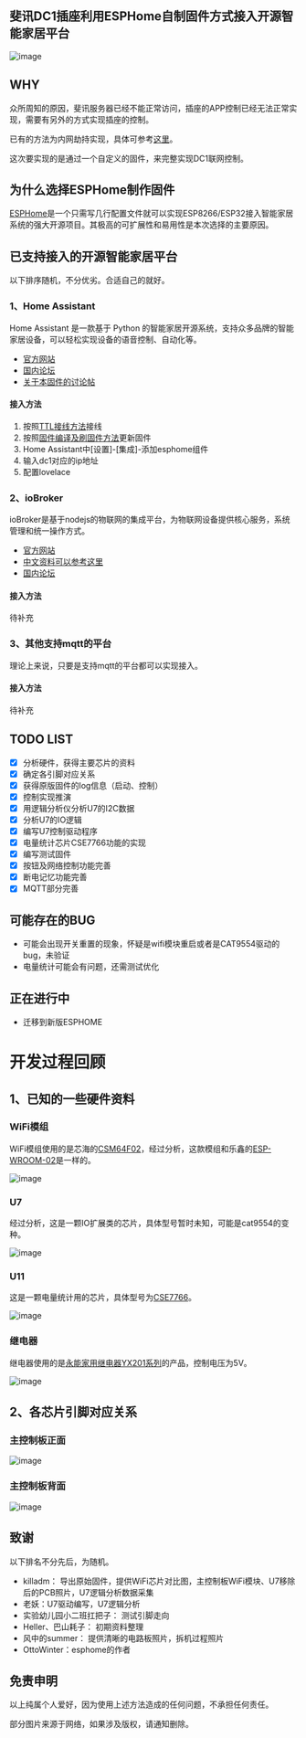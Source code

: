 ## 斐讯DC1插座利用ESPHome自制固件方式接入开源智能家居平台

![image](https://github.com/Samuel-0-0/dc1-esphome-home-assistant/blob/master/image/%E4%BA%A7%E5%93%81%E5%9B%BE2.jpg?raw=true)

## WHY
众所周知的原因，斐讯服务器已经不能正常访问，插座的APP控制已经无法正常实现，需要有另外的方式实现插座的控制。

已有的方法为内网劫持实现，具体可参考[这里](https://bbs.hassbian.com/thread-5637-1-1.html)。

这次要实现的是通过一个自定义的固件，来完整实现DC1联网控制。

## 为什么选择ESPHome制作固件
[ESPHome](https://esphome.io/)是一个只需写几行配置文件就可以实现ESP8266/ESP32接入智能家居系统的强大开源项目。其极高的可扩展性和易用性是本次选择的主要原因。 

## 已支持接入的开源智能家居平台
以下排序随机，不分优劣。合适自己的就好。

### 1、Home Assistant
Home Assistant 是一款基于 Python 的智能家居开源系统，支持众多品牌的智能家居设备，可以轻松实现设备的语音控制、自动化等。
- [官方网站](https://www.home-assistant.io/)
- [国内论坛](https://bbs.hassbian.com/forum.php)
- [关于本固件的讨论帖](https://bbs.hassbian.com/thread-6628-1-1.html)

#### 接入方法
1. 按照[TTL接线方法](https://github.com/Samuel-0-0/phicomm_dc1-esphome/tree/master/cookbook)接线
2. 按照[固件编译及刷固件方法](https://github.com/Samuel-0-0/phicomm_dc1-esphome/tree/master/yaml)更新固件
3. Home Assistant中[设置]-[集成]-添加esphome组件
4. 输入dc1对应的ip地址
5. 配置lovelace

### 2、ioBroker
ioBroker是基于nodejs的物联网的集成平台，为物联网设备提供核心服务，系统管理和统一操作方式。
- [官方网站](http://www.iobroker.net)
- [中文资料可以参考这里](https://doc.iobroker.cn/#/_zh-cn/)
- [国内论坛](https://bbs.iobroker.cn)
#### 接入方法
待补充

### 3、其他支持mqtt的平台
理论上来说，只要是支持mqtt的平台都可以实现接入。

#### 接入方法
待补充

## TODO LIST
- [x] 分析硬件，获得主要芯片的资料
- [x] 确定各引脚对应关系
- [x] 获得原版固件的log信息（启动、控制）
- [x] 控制实现推演
- [x] 用逻辑分析仪分析U7的I2C数据
- [x] 分析U7的IO逻辑
- [x] 编写U7控制驱动程序
- [x] 电量统计芯片CSE7766功能的实现
- [x] 编写测试固件
- [x] 按钮及网络控制功能完善
- [x] 断电记忆功能完善
- [x] MQTT部分完善

## 可能存在的BUG
- 可能会出现开关重置的现象，怀疑是wifi模块重启或者是CAT9554驱动的bug，未验证
- 电量统计可能会有问题，还需测试优化

## 正在进行中
- 迁移到新版ESPHOME

# 开发过程回顾
## 1、已知的一些硬件资料
### WiFi模组
WiFi模组使用的是芯海的[CSM64F02](https://github.com/Samuel-0-0/dc1-esphome-home-assistant/blob/master/doc/CSM64F02%20WiFi%E6%A8%A1%E7%BB%84%E7%94%A8%E6%88%B7%E6%89%8B%E5%86%8CV1.3.pdf)，经过分析，这款模组和乐鑫的[ESP-WROOM-02](https://github.com/Samuel-0-0/dc1-esphome-home-assistant/blob/master/doc/esp-wroom-02%E6%8A%80%E6%9C%AF%E8%A7%84%E6%A0%BC%E4%B9%A6.pdf)是一样的。

![image](https://github.com/Samuel-0-0/dc1-esphome-home-assistant/blob/master/image/WiFi%E6%A8%A1%E7%BB%84.jpg?raw=true)
### U7
经过分析，这是一颗IO扩展类的芯片，具体型号暂时未知，可能是cat9554的变种。

![image](https://github.com/Samuel-0-0/dc1-esphome-home-assistant/blob/master/image/U7.jpg?raw=true)
### U11
这是一颗电量统计用的芯片，具体型号为[CSE7766](https://github.com/Samuel-0-0/dc1-esphome-home-assistant/blob/master/doc/U11_CSE7766%E7%94%A8%E6%88%B7%E6%89%8B%E5%86%8C.pdf)。

![image](https://github.com/Samuel-0-0/dc1-esphome-home-assistant/blob/master/image/U11%E7%94%B5%E9%87%8F%E7%BB%9F%E8%AE%A1%E8%8A%AF%E7%89%87.jpg?raw=true)
### 继电器
继电器使用的是[永能家用继电器YX201系列](https://github.com/Samuel-0-0/dc1-esphome-home-assistant/blob/master/doc/%E6%B0%B8%E8%83%BD%E5%AE%B6%E7%94%A8%E7%BB%A7%E7%94%B5%E5%99%A8YX201.pdf)的产品，控制电压为5V。

![image](https://github.com/Samuel-0-0/dc1-esphome-home-assistant/blob/master/image/%E7%BB%A7%E7%94%B5%E5%99%A8.jpg?raw=true)

## 2、各芯片引脚对应关系
### 主控制板正面
![image](https://github.com/Samuel-0-0/dc1-esphome-home-assistant/blob/master/image/%E4%B8%BB%E6%8E%A7%E5%88%B6%E6%9D%BF%E6%AD%A3%E9%9D%A2_%E6%A0%87%E6%B3%A8.jpg?raw=true)

### 主控制板背面
![image](https://github.com/Samuel-0-0/dc1-esphome-home-assistant/blob/master/image/%E4%B8%BB%E6%8E%A7%E5%88%B6%E6%9D%BF%E8%83%8C%E9%9D%A2_%E6%A0%87%E6%B3%A8.jpg?raw=true)

## 致谢
以下排名不分先后，为随机。
- killadm：  导出原始固件，提供WiFi芯片对比图，主控制板WiFi模块、U7移除后的PCB照片，U7逻辑分析数据采集
- 老妖：U7驱动编写，U7逻辑分析
- 实验幼儿园小二班扛把子：  测试引脚走向
- Heller、巴山耗子： 初期资料整理
- 风中的summer： 提供清晰的电路板照片，拆机过程照片
- OttoWinter：esphome的作者

## 免责申明
以上纯属个人爱好，因为使用上述方法造成的任何问题，不承担任何责任。

部分图片来源于网络，如果涉及版权，请通知删除。
